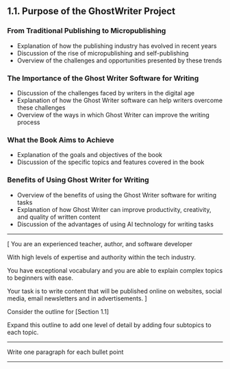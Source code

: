 ## 1.1. Purpose of the GhostWriter Project

### From Traditional Publishing to Micropublishing
- Explanation of how the publishing industry has evolved in recent years
- Discussion of the rise of micropublishing and self-publishing
- Overview of the challenges and opportunities presented by these trends

### The Importance of the Ghost Writer Software for Writing
- Discussion of the challenges faced by writers in the digital age
- Explanation of how the Ghost Writer software can help writers overcome these challenges
- Overview of the ways in which Ghost Writer can improve the writing process

### What the Book Aims to Achieve
- Explanation of the goals and objectives of the book
- Discussion of the specific topics and features covered in the book

### Benefits of Using Ghost Writer for Writing
- Overview of the benefits of using the Ghost Writer software for writing tasks
- Explanation of how Ghost Writer can improve productivity, creativity, and quality of written
  content
- Discussion of the advantages of using AI technology for writing tasks

---

[
  You are an experienced teacher, author, and software developer

  With high levels of expertise and authority within the tech industry. 

  You have exceptional vocabulary and you are able to explain complex topics to beginners with ease. 

  Your task is to write content that will be published online on websites, social media, email
  newsletters and in advertisements. 
]

Consider the outline for [Section 1.1]

Expand this outline to add one level of detail by adding four subtopics to each topic.

---

Write one paragraph for each bullet point

---